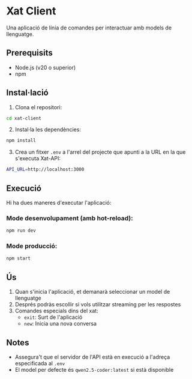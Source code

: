 # Xat Client

Una aplicació de línia de comandes per interactuar amb models de llenguatge.

## Prerequisits

- Node.js (v20 o superior)
- npm

## Instal·lació

1. Clona el repositori:
```bash
cd xat-client
```

2. Instal·la les dependències:
```bash
npm install
```

3. Crea un fitxer `.env` a l'arrel del projecte que apunti a la URL en la que s'executa Xat-API:
```bash
API_URL=http://localhost:3000
```

## Execució

Hi ha dues maneres d'executar l'aplicació:

### Mode desenvolupament (amb hot-reload):
```bash
npm run dev
```

### Mode producció:
```bash
npm start
```

## Ús

1. Quan s'inicia l'aplicació, et demanarà seleccionar un model de llenguatge
2. Després podràs escollir si vols utilitzar streaming per les respostes
3. Comandes especials dins del xat:
   - `exit`: Surt de l'aplicació
   - `new`: Inicia una nova conversa

## Notes

- Assegura't que el servidor de l'API està en execució a l'adreça especificada al `.env`
- El model per defecte és `qwen2.5-coder:latest` si està disponible